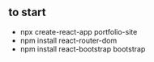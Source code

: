 ## to start

- npx create-react-app portfolio-site
- npm install react-router-dom
- npm install react-bootstrap bootstrap
